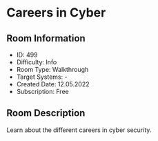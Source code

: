 ﻿# Careers in Cyber

## Room Information
- ID: 499
- Difficulty: Info
- Room Type: Walkthrough
- Target Systems: -
- Created Date: 12.05.2022
- Subscription: Free

## Room Description
Learn about the different careers in cyber security.
